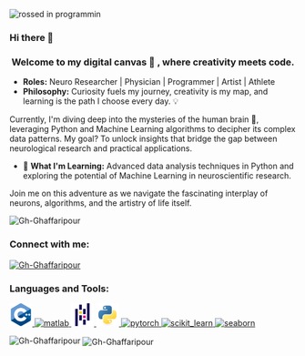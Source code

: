 ![rossed in programmin](https://github.com/Gh-Ghaffaripour/Gh-Ghaffaripour/assets/138153801/36f0aa61-c096-4fd0-b923-a160dadcf5b5)

### Hi there 👋
<h3 align="center"> Welcome to my digital canvas 🎨 , where creativity meets code. </h3>

- **Roles:** Neuro Researcher | Physician | Programmer | Artist | Athlete
- **Philosophy:** Curiosity fuels my journey, creativity is my map, and learning is the path I choose every day. 💡

Currently, I'm diving deep into the mysteries of the human brain 🧠, leveraging Python and Machine Learning algorithms to decipher its complex data patterns. My goal? To unlock insights that bridge the gap between neurological research and practical applications.

- 🌱 **What I'm Learning:** Advanced data analysis techniques in Python and exploring the potential of Machine Learning in neuroscientific research.

Join me on this adventure as we navigate the fascinating interplay of neurons, algorithms, and the artistry of life itself.


<p align="left"> <img src="https://komarev.com/ghpvc/?username=Gh-Ghaffaripour&label=Profile%20views&color=0e75b6&style=flat" alt="Gh-Ghaffaripour" /> </p>



<h3 align="left">Connect with me:</h3>
<p align="left">
<a href="https://linkedin.com/in/gh-ghaffaripour" target="blank"><img align="center" src="https://raw.githubusercontent.com/rahuldkjain/github-profile-readme-generator/master/src/images/icons/Social/linked-in-alt.svg" alt="Gh-Ghaffaripour" height="30" width="40" /></a>
</p>




<h3 align="left">Languages and Tools:</h3>
<p align="left"> <a href="https://www.w3schools.com/cpp/" target="_blank" rel="noreferrer"> <img src="https://raw.githubusercontent.com/devicons/devicon/master/icons/cplusplus/cplusplus-original.svg" alt="cplusplus" width="40" height="40"/> </a> <a href="https://www.mathworks.com/" target="_blank" rel="noreferrer"> <img src="https://upload.wikimedia.org/wikipedia/commons/2/21/Matlab_Logo.png" alt="matlab" width="40" height="40"/> </a> <a href="https://pandas.pydata.org/" target="_blank" rel="noreferrer"> <img src="https://raw.githubusercontent.com/devicons/devicon/2ae2a900d2f041da66e950e4d48052658d850630/icons/pandas/pandas-original.svg" alt="pandas" width="40" height="40"/> </a> <a href="https://www.python.org" target="_blank" rel="noreferrer"> <img src="https://raw.githubusercontent.com/devicons/devicon/master/icons/python/python-original.svg" alt="python" width="40" height="40"/> </a> <a href="https://pytorch.org/" target="_blank" rel="noreferrer"> <img src="https://www.vectorlogo.zone/logos/pytorch/pytorch-icon.svg" alt="pytorch" width="40" height="40"/> </a> <a href="https://scikit-learn.org/" target="_blank" rel="noreferrer"> <img src="https://upload.wikimedia.org/wikipedia/commons/0/05/Scikit_learn_logo_small.svg" alt="scikit_learn" width="40" height="40"/> </a> <a href="https://seaborn.pydata.org/" target="_blank" rel="noreferrer"> <img src="https://seaborn.pydata.org/_images/logo-mark-lightbg.svg" alt="seaborn" width="40" height="40"/> </a> </p>

<p><img align="left" src="https://github-readme-stats.vercel.app/api/top-langs?username=Gh-Ghaffaripour&show_icons=true&locale=en&layout=compact" alt="Gh-Ghaffaripour" /></p>

<p>&nbsp;<img align="center" src="https://github-readme-stats.vercel.app/api?username=Gh-Ghaffaripour&show_icons=true&locale=en" alt="Gh-Ghaffaripour" /></p>





<!--
**zerocode614/zerocode614** is a ✨ _special_ ✨ repository because its `README.md` (this file) appears on your GitHub profile.

Here are some ideas to get you started:

- 🔭 I’m currently working on ...
- 🌱 I’m currently learning ...
- 👯 I’m looking to collaborate on ...
- 🤔 I’m looking for help with ...
- 💬 Ask me about ...
- 📫 How to reach me: ...
- 😄 Pronouns: ...
- ⚡ Fun fact: ...
-->
